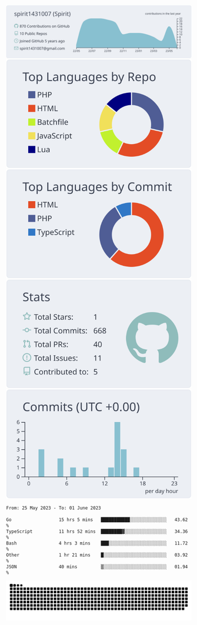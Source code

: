 [![](https://raw.githubusercontent.com/spirit1431007/spirit1431007/master/profile-summary-card-output/nord_bright/0-profile-details.svg)](https://git.io/spiritx)
[![](https://raw.githubusercontent.com/spirit1431007/spirit1431007/master/profile-summary-card-output/nord_bright/1-repos-per-language.svg)](https://git.io/spiritx) [![](https://raw.githubusercontent.com/spirit1431007/spirit1431007/master/profile-summary-card-output/nord_bright/2-most-commit-language.svg)](https://git.io/spiritx)
[![](https://raw.githubusercontent.com/spirit1431007/spirit1431007/master/profile-summary-card-output/nord_bright/3-stats.svg)](https://git.io/spiritx) [![](https://raw.githubusercontent.com/spirit1431007/spirit1431007/master/profile-summary-card-output/nord_bright/4-productive-time.svg)](https://git.io/spiritx)

<!--START_SECTION:waka-->

```text
From: 25 May 2023 - To: 01 June 2023

Go                  15 hrs 5 mins   ███████████░░░░░░░░░░░░░░   43.62 %
TypeScript          11 hrs 52 mins  ████████▓░░░░░░░░░░░░░░░░   34.36 %
Bash                4 hrs 3 mins    ███░░░░░░░░░░░░░░░░░░░░░░   11.72 %
Other               1 hr 21 mins    █░░░░░░░░░░░░░░░░░░░░░░░░   03.92 %
JSON                40 mins         ▒░░░░░░░░░░░░░░░░░░░░░░░░   01.94 %
```

<!--END_SECTION:waka-->

![contribution](https://github.com/spirit1431007/spirit1431007/blob/output/github-contribution-grid-snake.svg)
